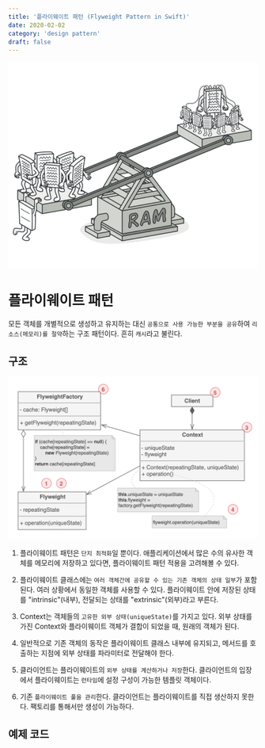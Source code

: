 ```yaml
---
title: '플라이웨이트 패턴 (Flyweight Pattern in Swift)'
date: 2020-02-02
category: 'design pattern'
draft: false
---
```


![](./images/flyweight-pattern-1.png)

# 플라이웨이트 패턴

모든 객체를 개별적으로 생성하고 유지하는 대신 `공통으로 사용 가능한 부분을 공유`하여 `리소스(메모리)를 절약`하는 구조 패턴이다. 흔히 `캐시`라고 불린다.

## 구조

![](./images/flyweight-pattern-2.png)

1. 플라이웨이트 패턴은 `단지 최적화`일 뿐이다. 애플리케이션에서 많은 수의 유사한 객체를 메모리에 저장하고 있다면, 플라이웨이트 패턴 적용을 고려해볼 수 있다.

2. 플라이웨이트 클래스에는 `여러 객체간에 공유할 수 있는 기존 객체의 상태 일부`가 포함된다. 여러 상황에서 동일한 객체를 사용할 수 있다. 플라이웨이트 안에 저장된 상태를 "intrinsic"(내부), 전달되는 상태를 "extrinsic"(외부)라고 부른다.

3. Context는 객체들의 `고유한 외부 상태(uniqueState)`를 가지고 있다. 외부 상태를 가진 Context와 플라이웨이트 객체가 결합이 되었을 때, 원래의 객체가 된다.

4. 일반적으로 기존 객체의 동작은 플라이웨이트 클래스 내부에 유지되고, 메서드를 호출하는 지점에 외부 상태를 파라미터로 전달해야 한다.

5. 클라이언트는 플라이웨이트의 `외부 상태를 계산하거나 저장`한다. 클라이언트의 입장에서 플라이웨이트는 `런타임`에 설정 구성이 가능한 템플릿 객체이다.

6. 기존 `플라이웨이트 풀을 관리`한다. 클라이언트는 플라이웨이트를 직접 생산하지 못한다. 팩토리를 통해서만 생성이 가능하다.

## 예제 코드